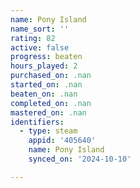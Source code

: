 ```yaml
---
name: Pony Island
name_sort: ''
rating: 82
active: false
progress: beaten
hours_played: 2
purchased_on: .nan
started_on: .nan
beaten_on: .nan
completed_on: .nan
mastered_on: .nan
identifiers:
  - type: steam
    appid: '405640'
    name: Pony Island
    synced_on: '2024-10-10'

---
```

